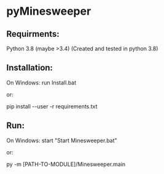 # pyMinesweeper


## Requirments:

Python 3.8 (maybe >3.4) (Created and tested in python 3.8)


## Installation:

On Windows: run Install.bat

or:

pip install --user -r requirements.txt


## Run:

On Windows: start "Start Minesweeper.bat"

or:

py -m [PATH-TO-MODULE]/Minesweeper.main
